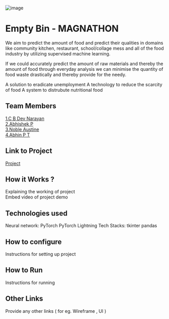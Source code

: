 ![image](./assets/banner.png)


# Empty Bin - MAGNATHON
 We aim to predict the amount of food and predict their qualities in domains like 
community kitchen, restaurant, school/collage mess and all of the food industry by utilizing 
supervised machine learning.

If we could accurately predict the amount of raw materials and thereby the amount of food through
everyday analysis we can minimise the quantity of food waste drastically and thereby 
provide for the needy.

A solution to eradicate unemployment
A technology to reduce the scarcity of food
A system to distrubute nutritional food


## Team Members
[1.C B Dev Narayan](https://github.com/DeVcB13d)   
[2.Abhishek P](https://github.com/Abhishek0075)   
[3.Noble Austine](https://github.com/nobleaustine)   
[4.Abhin P T](https://github.com/abhin2002)   

## Link to Project
[Project](https://github.com/abhin2002/Food_Quantity_Prediction)

## How it Works ?
Explaining the working of project  
Embed video of project demo

## Technologies used
Neural network:
       PyTorch
       PyTorch Lightning
Tech Stacks:
       tkinter
       pandas

## How to configure
Instructions for setting up project

## How to Run
Instructions for running

## Other Links
Provide any other links ( for eg. Wireframe , UI )
